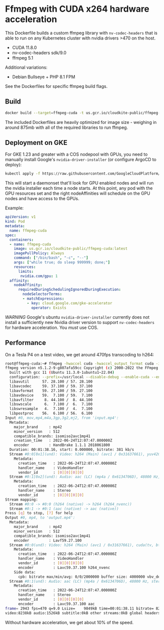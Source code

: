 # Ffmpeg with CUDA x264 hardware acceleration
This Dockerfile builds a custom ffmpeg library with `nv-codec-headers` that is able to run on any Kubernetes cluster with nvidia drivers >470 on the host.

* CUDA 11.8.0
* nv-codec-headers sdk/9.0
* ffmpeg 5.1

Additional variations:
* Debian Bullseye + PHP 8.1 FPM

See the Dockerfiles for specific ffmpeg build flags.

## Build
```bash
docker build --target=ffmpeg-cuda -t us.gcr.io/cloudkite-public/ffmpeg-cuda:latest .
```

The included Dockerfiles are heavily optimized for image size - weighing in around 875mb with all of the required libraries to run ffmpeg.

## Deployment on GKE
For GKE 1.23 and greater with a COS nodepool with GPUs, you need to manually install Google's `nvidia-driver-installer` (or configure ArgoCD to deploy):
```bash
kubectl apply -f https://raw.githubusercontent.com/GoogleCloudPlatform/container-engine-accelerators/master/nvidia-driver-installer/cos/daemonset-preloaded-latest.yaml
```

This will start a daemonset that'll look for GPU enabled nodes and will run the nvidia installer each time a node starts. At this point, any pod with the GPU resources set and the right nodeAffinities will schedule on the GPU nodes and have access to the GPUs.

Example:
```yaml
apiVersion: v1
kind: Pod
metadata:
  name: ffmpeg-cuda
spec:
  containers:
  - name: ffmpeg-cuda
    image: us.gcr.io/cloudkite-public/ffmpeg-cuda:latest
    imagePullPolicy: Always
    command: ["/bin/bash", "-c", "--"]
    args: ["while true; do sleep 999999; done;"]
    resources:
      limits:
       nvidia.com/gpu: 1
  affinity:
    nodeAffinity:
      requiredDuringSchedulingIgnoredDuringExecution:
        nodeSelectorTerms:
        - matchExpressions:
          - key: cloud.google.com/gke-accelerator
            operator: Exists
```

*WARNING* Google's ubuntu `nvidia-driver-installer` currently does not install a sufficiently new Nvidia driver version to support `nv-codec-headers` for hardware acceleration.  You *must* use COS.


## Performance
On a Tesla P4 on a test video, we get around 470fps transcoding to h264:
```bash
root@ffmpeg-cuda:~# ffmpeg -hwaccel cuda -hwaccel_output_format cuda -i input.mp4 -c:v h264_nvenc output.mp4
ffmpeg version n5.1.2-9-g807afa59cc Copyright (c) 2000-2022 the FFmpeg developers
  built with gcc 11 (Ubuntu 11.3.0-1ubuntu1~22.04)
  configuration: --prefix=/usr/local --disable-debug --enable-cuda --enable-cuda-llvm --enable-cuda-nvcc --enable-cuvid --enable-ffnvcodec --enable-gpl --enable-libass --enable-libfdk-aac --enable-libnpp --enable-librtmp --enable-libvorbis --enable-libvpx --enable-libx264 --enable-libx265 --enable-nonfree --enable-nvenc --enable-opencl --enable-openssl --enable-pic --enable-static --extra-cflags=-I/usr/local/nvidia/include/ --extra-ldflags=-L/usr/local/nvidia/lib64/
  libavutil      57. 28.100 / 57. 28.100
  libavcodec     59. 37.100 / 59. 37.100
  libavformat    59. 27.100 / 59. 27.100
  libavdevice    59.  7.100 / 59.  7.100
  libavfilter     8. 44.100 /  8. 44.100
  libswscale      6.  7.100 /  6.  7.100
  libswresample   4.  7.100 /  4.  7.100
  libpostproc    56.  6.100 / 56.  6.100
Input #0, mov,mp4,m4a,3gp,3g2,mj2, from 'input.mp4':
  Metadata:
    major_brand     : mp42
    minor_version   : 512
    compatible_brands: isomiso2avc1mp41
    creation_time   : 2022-06-24T12:07:47.000000Z
    encoder         : HandBrake 1.1.1 2018061800
  Duration: 00:01:38.16, start: 0.000000, bitrate: 381 kb/s
  Stream #0:0[0x1](und): Video: h264 (Main) (avc1 / 0x31637661), yuv420p(tv, bt709, progressive), 1080x1072 [SAR 1:1 DAR 135:134], 244 kb/s, 30 fps, 30 tbr, 90k tbn (default)
    Metadata:
      creation_time   : 2022-06-24T12:07:47.000000Z
      handler_name    : VideoHandler
      vendor_id       : [0][0][0][0]
  Stream #0:1[0x2](und): Audio: aac (LC) (mp4a / 0x6134706D), 48000 Hz, stereo, fltp, 129 kb/s (default)
    Metadata:
      creation_time   : 2022-06-24T12:07:47.000000Z
      handler_name    : Stereo
      vendor_id       : [0][0][0][0]
Stream mapping:
  Stream #0:0 -> #0:0 (h264 (native) -> h264 (h264_nvenc))
  Stream #0:1 -> #0:1 (aac (native) -> aac (native))
Press [q] to stop, [?] for help
Output #0, mp4, to 'output.mp4':
  Metadata:
    major_brand     : mp42
    minor_version   : 512
    compatible_brands: isomiso2avc1mp41
    encoder         : Lavf59.27.100
  Stream #0:0(und): Video: h264 (Main) (avc1 / 0x31637661), cuda(tv, bt709, progressive), 1080x1072 [SAR 1:1 DAR 135:134], q=2-31, 2000 kb/s, 30 fps, 15360 tbn (default)
    Metadata:
      creation_time   : 2022-06-24T12:07:47.000000Z
      handler_name    : VideoHandler
      vendor_id       : [0][0][0][0]
      encoder         : Lavc59.37.100 h264_nvenc
    Side data:
      cpb: bitrate max/min/avg: 0/0/2000000 buffer size: 4000000 vbv_delay: N/A
  Stream #0:1(und): Audio: aac (LC) (mp4a / 0x6134706D), 48000 Hz, stereo, fltp, 128 kb/s (default)
    Metadata:
      creation_time   : 2022-06-24T12:07:47.000000Z
      handler_name    : Stereo
      vendor_id       : [0][0][0][0]
      encoder         : Lavc59.37.100 aac
frame= 2943 fps=470 q=9.0 Lsize=    9849kB time=00:01:38.11 bitrate= 822.3kbits/s speed=15.7x
video:8238kB audio:1526kB subtitle:0kB other streams:0kB global headers:0kB muxing overhead: 0.861115%
```

Without hardware acceleration, we get about 10% of the speed.
